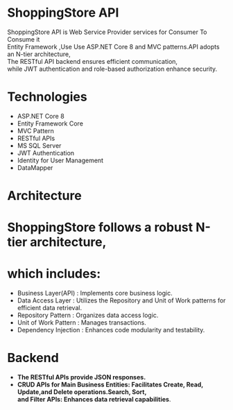 # ShoppingStore API #

ShoppingStore API is Web Service Provider services for Consumer To Consume it   <br />                                                               Entity Framework ,Use Use ASP.NET Core 8 and MVC patterns.API adopts an N-tier architecture,<br /> 
The RESTful API backend ensures efficient communication, <br /> 
while JWT authentication and role-based authorization enhance security.<br /> 

# Technologies
- ASP.NET Core 8
- Entity Framework Core
- MVC Pattern
- RESTful APIs
- MS SQL Server
- JWT Authentication
- Identity for User Management
- DataMapper
# Architecture
# ShoppingStore follows a robust N-tier architecture,
# which includes:
 - Business Layer(API) : Implements core business logic.
 - Data Access Layer : Utilizes the Repository and Unit of Work patterns for efficient data retrieval.
 - Repository Pattern : Organizes data access logic.
 - Unit of Work Pattern : Manages transactions.
 - Dependency Injection : Enhances code modularity and testability.
# Backend
 - **The RESTful APIs provide JSON responses.** <br />
 - **CRUD APIs for Main Business Entities: Facilitates Create, Read, Update,and Delete operations.Search, Sort,** <br /> 
 **and Filter APIs: Enhances data retrieval capabilities**.
